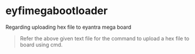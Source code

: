 # eyfimegabootloader
Regarding uploading hex file to eyantra mega board
> Refer the above given text file for the command to upload a hex file to board using cmd.
